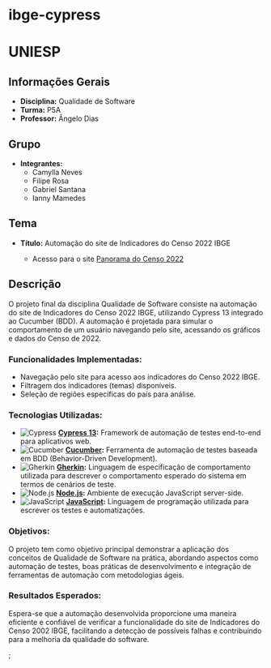 # ibge-cypress

# UNIESP

## Informações Gerais
- **Disciplina:** Qualidade de Software
- **Turma:** P5A
- **Professor:** Ângelo Dias

## Grupo
- **Integrantes:** 
  - Camylla Neves
  - Filipe Rosa
  - Gabriel Santana
  - Ianny Mamedes

## Tema
- **Título:** Automação do site de Indicadores do Censo 2022 IBGE

  - Acesso para o site [Panorama do Censo 2022](https://censo2022.ibge.gov.br/panorama/indicadores.html?localidade=BR&tema=5)

## Descrição
O projeto final da disciplina Qualidade de Software consiste na automação do site de Indicadores do Censo 2022 IBGE, utilizando Cypress 13 integrado ao Cucumber (BDD). A automação é projetada para simular o comportamento de um usuário navegando pelo site, acessando os gráficos e dados do Censo de 2022. 

### Funcionalidades Implementadas:
- Navegação pelo site para acesso aos indicadores do Censo 2022 IBGE.
- Filtragem dos indicadores (temas) disponíveis.
- Seleção de regiões específicas do país para análise.

### Tecnologias Utilizadas:
- ![Cypress](https://img.shields.io/badge/Cypress-17202C?style=for-the-badge&logo=cypress&logoColor=white) **[Cypress 13](https://www.cypress.io):** Framework de automação de testes end-to-end para aplicativos web.
- ![Cucumber](https://img.shields.io/badge/Cucumber-43B02A?style=for-the-badge&logo=cucumber&logoColor=white) **[Cucumber](https://cucumber.io):** Ferramenta de automação de testes baseada em BDD (Behavior-Driven Development).
- ![Gherkin](https://img.shields.io/badge/Gherkin-2a9d8f?style=for-the-badge&logo=cucumber&logoColor=white) **[Gherkin](https://cucumber.io/docs/gherkin/):** Linguagem de especificação de comportamento utilizada para descrever o comportamento esperado do sistema em termos de cenários de teste.
- ![Node.js](https://img.shields.io/badge/Node%20js-339933?style=for-the-badge&logo=nodedotjs&logoColor=white) **[Node.js](https://nodejs.org):** Ambiente de execução JavaScript server-side.
- ![JavaScript](https://img.shields.io/badge/JavaScript-323330?style=for-the-badge&logo=javascript&logoColor=F7DF1E) **[JavaScript](https://developer.mozilla.org/en-US/docs/Web/JavaScript):** Linguagem de programação utilizada para escrever os testes e automatizações.

### Objetivos:
O projeto tem como objetivo principal demonstrar a aplicação dos conceitos de Qualidade de Software na prática, abordando aspectos como automação de testes, boas práticas de desenvolvimento e integração de ferramentas de automação com metodologias ágeis.

### Resultados Esperados:
Espera-se que a automação desenvolvida proporcione uma maneira eficiente e confiável de verificar a funcionalidade do site de Indicadores do Censo 2002 IBGE, facilitando a detecção de possíveis falhas e contribuindo para a melhoria da qualidade do software.

;


